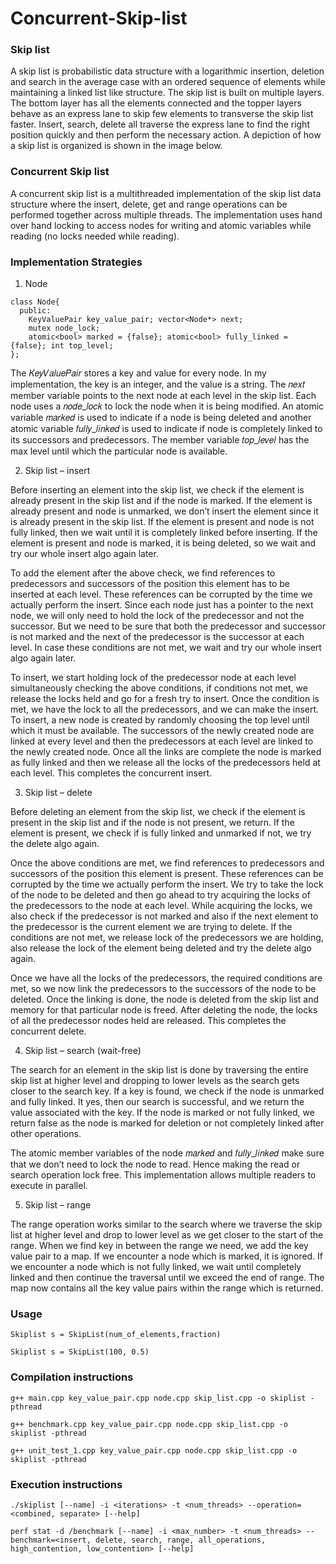 # Concurrent-Skip-list

### Skip list
A skip list is probabilistic data structure with a logarithmic insertion, deletion and search in the average case with an ordered sequence of elements while maintaining a linked list like structure. The skip list is built on multiple layers. The bottom layer has all the elements connected and the topper layers behave as an express lane to skip few elements to transverse the skip list faster. Insert, search, delete all traverse the express lane to find the right position quickly and then perform the necessary action. A depiction of how a skip list is organized is shown in the image below.

### Concurrent Skip list
A concurrent skip list is a multithreaded implementation of the skip list data structure where the insert, delete, get and range operations can be performed together across multiple threads. The implementation uses hand over hand locking to access nodes for writing and atomic variables while reading (no locks needed while reading).

### Implementation Strategies

1.  Node 
  ``` Node
  class Node{
    public:
      KeyValuePair key_value_pair; vector<Node*> next;
      mutex node_lock;
      atomic<bool> marked = {false}; atomic<bool> fully_linked = {false}; int top_level;
  };
```
  The 𝐾𝑒𝑦𝑉𝑎𝑙𝑢𝑒𝑃𝑎𝑖𝑟 stores a key and value for every node. In my implementation, the key is an integer, and the value is a string. The 𝑛𝑒𝑥𝑡 member variable points to the next node at each level in the skip list. Each node uses a 𝑛𝑜𝑑𝑒_𝑙𝑜𝑐𝑘 to lock the node when it is being modified. An atomic variable 𝑚𝑎𝑟𝑘𝑒𝑑 is used to indicate if a node is being deleted and another atomic variable 𝑓𝑢𝑙𝑙𝑦_𝑙𝑖𝑛𝑘𝑒𝑑 is used to indicate if node is completely linked to its successors and predecessors. The member variable 𝑡𝑜𝑝_𝑙𝑒𝑣𝑒𝑙 has the max level until which the particular node is available.
  
2. Skip list – insert

Before inserting an element into the skip list, we check if the element is already present in the skip list and if the node is marked. If the element is already present and node is unmarked, we don’t insert the element since it is already present in the skip list. If the element is present and node is not fully linked, then we wait until it is completely linked before inserting. If the element is present and node is marked, it is being deleted, so we wait and try our whole insert algo again later.

To add the element after the above check, we find references to predecessors and successors of the position this element has to be inserted at each level. These references can be corrupted by the time we actually perform the insert. Since each node just has a pointer to the next node, we will only need to hold the lock of the predecessor and not the successor. But we need to be sure that both the predecessor and successor is not marked and the next of the predecessor is the successor at each level. In case these conditions are not met, we wait and try our whole insert algo again later.

To insert, we start holding lock of the predecessor node at each level simultaneously checking the above conditions, if conditions not met, we release the locks held and go for a fresh try to insert. Once the condition is met, we have the lock to all the predecessors, and we can make the insert. To insert, a new node is created by randomly choosing the top level until which it must be available. The successors of the newly created node are linked at every level and then the predecessors at each level are linked to the newly created node. Once all the links are complete the node is marked as fully linked and then we release all the locks of the predecessors held at each level. This completes the concurrent insert.

3. Skip list – delete

Before deleting an element from the skip list, we check if the element is present in the skip list and if the node is not present, we return. If the element is present, we check if is fully linked and unmarked if not, we try the delete algo again.

Once the above conditions are met, we find references to predecessors and successors of the position this element is present. These references can be corrupted by the time we actually perform the insert. We try to take the lock of the node to be deleted and then go ahead to try acquiring the locks of the predecessors to the node at each level. While acquiring the locks, we also check if the predecessor is not marked and also if the next element to the predecessor is the current element we are trying to delete. If the conditions are not met, we release lock of the predecessors we are holding, also release the lock of the element being deleted and try the delete algo again.

Once we have all the locks of the predecessors, the required conditions are met, so we now link the predecessors to the successors of the node to be deleted. Once the linking is done, the node is deleted from the skip list and memory for that particular node is freed. After deleting the node, the locks of all the predecessor nodes held are released. This completes the concurrent delete.


4. Skip list – search (wait-free)

The search for an element in the skip list is done by traversing the entire skip list at higher level and dropping to lower levels as the search gets closer to the search key. If a key is found, we check if the node is unmarked and fully linked. It yes, then our search is successful, and we return the value associated with the key. If the node is marked or not fully linked, we return false as the node is marked for deletion or not completely linked after other operations.

The atomic member variables of the node 𝑚𝑎𝑟𝑘𝑒𝑑 and 𝑓𝑢𝑙𝑙𝑦_𝑙𝑖𝑛𝑘𝑒𝑑 make sure that we don’t need to lock the node to read. Hence making the read or search operation lock free. This implementation allows multiple readers to execute in parallel.

5. Skip list – range

The range operation works similar to the search where we traverse the skip list at higher level and drop to lower level as we get closer to the start of the range. When we find key in between the range we need, we add the key value pair to a map. If we encounter a node which is marked, it is ignored. If we encounter a node which is not fully linked, we wait until completely linked and then continue the traversal until we exceed the end of range. The map now contains all the key value pairs within the range which is returned.


### Usage 

``` Skiplist s = SkipList(num_of_elements,fraction) ```

``` Skiplist s = SkipList(100, 0.5) ```

### Compilation instructions

``` g++ main.cpp key_value_pair.cpp node.cpp skip_list.cpp -o skiplist -pthread ```

``` g++ benchmark.cpp key_value_pair.cpp node.cpp skip_list.cpp -o skiplist -pthread ```

``` g++ unit_test_1.cpp key_value_pair.cpp node.cpp skip_list.cpp -o skiplist -pthread ```

### Execution instructions

``` ./skiplist [--name] -i <iterations> -t <num_threads> --operation=<combined, separate> [--help] ```

``` perf stat -d /benchmark [--name] -i <max_number> -t <num_threads> --benchmark=<insert, delete, search, range, all_operations, high_contention, low_contention> [--help] ```

